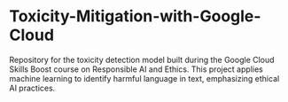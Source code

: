 # Toxicity-Mitigation-with-Google-Cloud
Repository for the toxicity detection model built during the Google Cloud Skills Boost course on Responsible AI and Ethics. This project applies machine learning to identify harmful language in text, emphasizing ethical AI practices.
